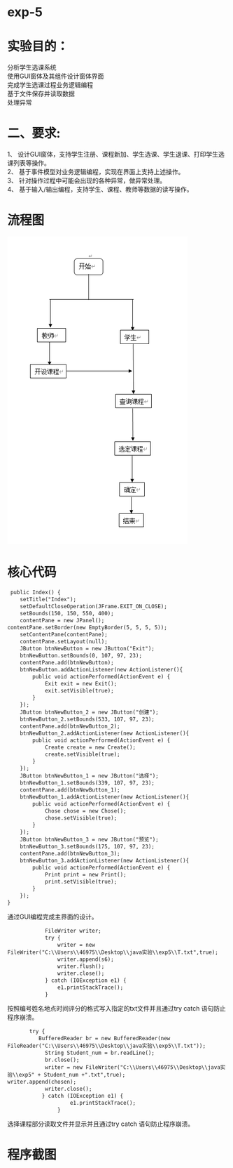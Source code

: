 # exp-5
实验目的：<br>
====
分析学生选课系统<br>
使用GUI窗体及其组件设计窗体界面<br>
完成学生选课过程业务逻辑编程<br>
基于文件保存并读取数据<br>
处理异常<br>

二、要求:<br>
======
1、	设计GUI窗体，支持学生注册、课程新加、学生选课、学生退课、打印学生选课列表等操作。<br>
2、	基于事件模型对业务逻辑编程，实现在界面上支持上述操作。<br>
3、	针对操作过程中可能会出现的各种异常，做异常处理。<br>
4、	基于输入/输出编程，支持学生、课程、教师等数据的读写操作。<br>

流程图<br>
====

![Image text](https://github.com/IvanZima/exp-5/blob/master/%E6%B5%81%E7%A8%8B%E5%9B%BE.PNG)
   
核心代码<br>
=====
     
     
     public Index() {
		setTitle("Index");
		setDefaultCloseOperation(JFrame.EXIT_ON_CLOSE);
		setBounds(150, 150, 550, 400);
		contentPane = new JPanel();
	contentPane.setBorder(new EmptyBorder(5, 5, 5, 5));
		setContentPane(contentPane);
		contentPane.setLayout(null);
		JButton btnNewButton = new JButton("Exit");
		btnNewButton.setBounds(0, 107, 97, 23);
		contentPane.add(btnNewButton);
		btnNewButton.addActionListener(new ActionListener(){
			public void actionPerformed(ActionEvent e) {
				Exit exit = new Exit();
				exit.setVisible(true);
			}
		});
		JButton btnNewButton_2 = new JButton("创建");
		btnNewButton_2.setBounds(533, 107, 97, 23);
		contentPane.add(btnNewButton_2);
		btnNewButton_2.addActionListener(new ActionListener(){
			public void actionPerformed(ActionEvent e) {
				Create create = new Create();
				create.setVisible(true); 
			}
		});
		JButton btnNewButton_1 = new JButton("选择");
		btnNewButton_1.setBounds(339, 107, 97, 23);
		contentPane.add(btnNewButton_1);
		btnNewButton_1.addActionListener(new ActionListener(){
			public void actionPerformed(ActionEvent e) {
				Chose chose = new Chose();
				chose.setVisible(true); 
			}
		});
		JButton btnNewButton_3 = new JButton("预览");
		btnNewButton_3.setBounds(175, 107, 97, 23);
		contentPane.add(btnNewButton_3);
		btnNewButton_3.addActionListener(new ActionListener(){
			public void actionPerformed(ActionEvent e) {
				Print print = new Print();
				print.setVisible(true);
			}
		});
	}


通过GUI编程完成主界面的设计。

			    FileWriter writer;
		        try {
		            writer = new FileWriter("C:\\Users\\46975\\Desktop\\java实验\\exp5\\T.txt",true);
		            writer.append(s6); 
		            writer.flush();
		            writer.close();
		        } catch (IOException e1) {
		            e1.printStackTrace();
		        }
按照编号姓名地点时间评分的格式写入指定的txt文件并且通过try catch 语句防止程序崩溃。



	       try {
			  BufferedReader br = new BufferedReader(new FileReader("C:\\Users\\46975\\Desktop\\java实验\\exp5\\T.txt"));
			    String Student_num = br.readLine();
			    br.close();
			    writer = new FileWriter("C:\\Users\\46975\\Desktop\\java实验\\exp5" + Student_num +".txt",true);		                    writer.append(chosen); 
			    writer.close();
	           } catch (IOException e1) {
			            e1.printStackTrace();
			        }
选择课程部分读取文件并显示并且通过try catch 语句防止程序崩溃。

程序截图<br>
=========
